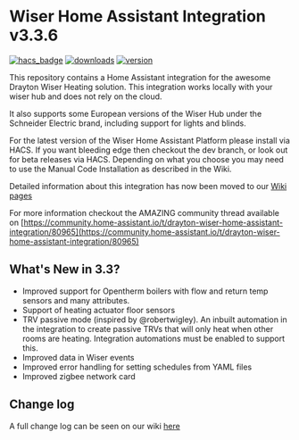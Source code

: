 # Wiser Home Assistant Integration v3.3.6

[![hacs_badge](https://img.shields.io/badge/HACS-Default-orange.svg?style=for-the-badge)](https://github.com/hacs/integration)
[![downloads](https://shields.io/github/downloads/asantaga/wiserHomeAssistantPlatform/latest/total?style=for-the-badge)](https://github.com/asantaga/wiserHomeAssistantPlatform)
[![version](https://shields.io/github/v/release/asantaga/wiserHomeAssistantPlatform?style=for-the-badge)](https://github.com/asantaga/wiserHomeAssistantPlatform)

This repository contains a Home Assistant integration for the awesome Drayton Wiser Heating solution.  This integration works locally with your wiser hub and does not rely on the cloud.

It also supports some European versions of the Wiser Hub under the Schneider Electric brand, including support for lights and blinds.

For the latest version of the Wiser Home Assistant Platform please install via HACS. If you want bleeding edge then checkout the dev branch, or look out for beta releases via HACS. Depending on what you choose you may need to use the Manual Code Installation as described in the Wiki.

Detailed information about this integration has now been moved to our [Wiki pages](https://github.com/asantaga/wiserHomeAssistantPlatform/wiki)

For more information checkout the AMAZING community thread available on
[https://community.home-assistant.io/t/drayton-wiser-home-assistant-integration/80965](https://community.home-assistant.io/t/drayton-wiser-home-assistant-integration/80965)

## What's New in 3.3?

- Improved support for Opentherm boilers with flow and return temp sensors and many attributes.
- Support of heating actuator floor sensors
- TRV passive mode (inspired by @robertwigley).  An inbuilt automation in the integration to create passive TRVs that will only heat when other rooms are heating.  Integration automations must be enabled to support this.
- Improved data in Wiser events
- Improved error handling for setting schedules from YAML files
- Improved zigbee network card

## Change log

A full change log can be seen on our wiki [here](https://github.com/asantaga/wiserHomeAssistantPlatform/wiki/Full-Change-Log)
